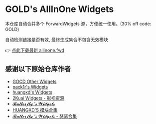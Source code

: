 # GOLD's AllInOne Widgets

本仓库自动合并多个 ForwardWidgets 源，方便统一使用。(30% off code: GOLD)

自动检测链接是否有效, 最终生成集合不包含无效模块

👉 [点此下载最新 allinone.fwd](https://raw.githubusercontent.com/gr294949/forward/refs/heads/main/allinone.fwd)

## 感谢以下原始仓库作者
- [GOCD Other Widgets](https://github.com/gr294949/Forwardwidgets-sync)
- [pack1r's Widgets](https://github.com/pack1r/ForwardWidgets)
- [huangxd's Widgets](https://github.com/huangxd-/ForwardWidgets)
- [2Kuai Widgets - 影视资源](https://github.com/2kuai/ForwardWidgets)
- [𝓑𝓾𝓽𝓽𝓮𝓻𝓯𝓵𝔂 ‘𝓼 𝓦𝓲𝓭𝓰𝓮𝓽𝓼](https://github.com/pack1r/ForwardWidgets)
- [HUANGXD'S 模块合集](https://github.com/huangxd-/ForwardWidgets)
- [𝓑𝓾𝓽𝓽𝓮𝓻𝓯𝓵𝔂 ‘𝓼 𝓦𝓲𝓭𝓰𝓮𝓽𝓼 - 瑟瑟合集](https://widgets-xd.vercel.app/Porn.fwd)

